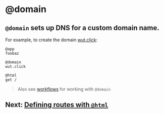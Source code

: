 # @domain

## `@domain` sets up DNS for a custom domain name.

For example, to create the domain [wut.click](https://wut.click):

```arc
@app
foobaz

@domain
wut.click

@html
get /
```

> Also see [workflows](/reference/npm-run-scripts#arc-dns) for working with `@domain`

## Next: [Defining routes with `@html`](/reference/html)
